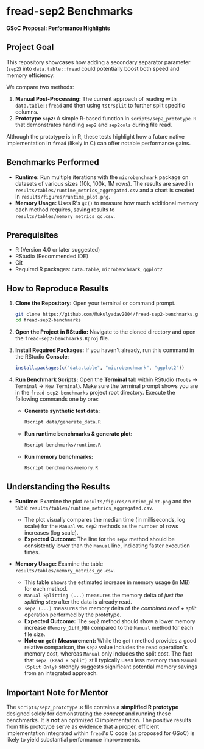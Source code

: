 # fread-sep2 Benchmarks

**GSoC Proposal: Performance Highlights**

## Project Goal

This repository showcases how adding a secondary separator parameter (`sep2`) into `data.table::fread` could potentially boost both speed and memory efficiency. 

We compare two methods:

1. **Manual Post-Processing:** The current approach of reading with `data.table::fread` and then using `tstrsplit` to further split specific columns.
2. **Prototype `sep2`:** A simple R-based function in `scripts/sep2_prototype.R` that demonstrates handling `sep2` and `sep2cols` during file read.

Although the prototype is in R, these tests highlight how a future native implementation in `fread` (likely in C) can offer notable performance gains.

## Benchmarks Performed

- **Runtime:** Run multiple iterations with the `microbenchmark` package on datasets of various sizes (10k, 100k, 1M rows). The results are saved in `results/tables/runtime_metrics_aggregated.csv` and a chart is created in `results/figures/runtime_plot.png`.
- **Memory Usage:** Uses R's `gc()` to measure how much additional memory each method requires, saving results to `results/tables/memory_metrics_gc.csv`.

## Prerequisites

- R (Version 4.0 or later suggested)
- RStudio (Recommended IDE)
- Git
- Required R packages: `data.table`, `microbenchmark`, `ggplot2`

## How to Reproduce Results

1. **Clone the Repository:**
    Open your terminal or command prompt.
    ```bash
    git clone https://github.com/Mukulyadav2004/fread-sep2-benchmarks.git
    cd fread-sep2-benchmarks
    ```

2.  **Open the Project in RStudio:**
    Navigate to the cloned directory and open the `fread-sep2-benchmarks.Rproj` file.

3.  **Install Required Packages:**
    If you haven't already, run this command in the RStudio **Console**:
    ```R
    install.packages(c("data.table", "microbenchmark", "ggplot2"))
    ```

4.  **Run Benchmark Scripts:**
    Open the **Terminal** tab within RStudio (`Tools` -> `Terminal` -> `New Terminal`). Make sure the terminal prompt shows you are in the `fread-sep2-benchmarks` project root directory. Execute the following commands one by one:

    *   **Generate synthetic test data:**
        ```bash
        Rscript data/generate_data.R
        ```
    *   **Run runtime benchmarks & generate plot:**
        ```bash
        Rscript benchmarks/runtime.R
        ```
    *   **Run memory benchmarks:**
        ```bash
        Rscript benchmarks/memory.R
        ```

## Understanding the Results

*   **Runtime:** Examine the plot `results/figures/runtime_plot.png` and the table `results/tables/runtime_metrics_aggregated.csv`.
    *   The plot visually compares the median time (in milliseconds, log scale) for the `Manual` vs. `sep2` methods as the number of rows increases (log scale).
    *   **Expected Outcome:** The line for the `sep2` method should be consistently lower than the `Manual` line, indicating faster execution times.

*   **Memory Usage:** Examine the table `results/tables/memory_metrics_gc.csv`.
    *   This table shows the estimated increase in memory usage (in MB) for each method.
    *   `Manual Splitting (...)` measures the memory delta of *just the splitting step* after the data is already read.
    *   `sep2 (...)` measures the memory delta of the *combined read + split* operation performed by the prototype.
    *   **Expected Outcome:** The `sep2` method should show a lower memory increase (`Memory_Diff_MB`) compared to the `Manual` method for each file size.
    *   **Note on `gc()` Measurement:** While the `gc()` method provides a good relative comparison, the `sep2` value includes the read operation's memory cost, whereas `Manual` only includes the split cost. The fact that `sep2 (Read + Split)` still typically uses less memory than `Manual (Split Only)` strongly suggests significant potential memory savings from an integrated approach.

## Important Note for Mentor

The `scripts/sep2_prototype.R` file contains a **simplified R prototype** designed solely for demonstrating the *concept* and running these benchmarks. It is **not** an optimized C implementation. The positive results from this prototype serve as evidence that a proper, efficient implementation integrated within `fread`'s C code (as proposed for GSoC) is likely to yield substantial performance improvements.
